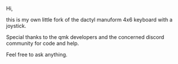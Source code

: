 Hi, 

this is my own little fork of the dactyl manuform 4x6 keyboard with a joystick. 

Special thanks to the qmk developers and the concerned discord community for code and help.

Feel free to ask anything.

